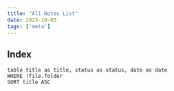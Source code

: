```yaml
---
title: "All Notes List"
date: 2023-10-03
tags: ['meta']
---
```

## Index
```dataview 
table title as title, status as status, date as date
WHERE !file.folder
SORT title ASC
```








